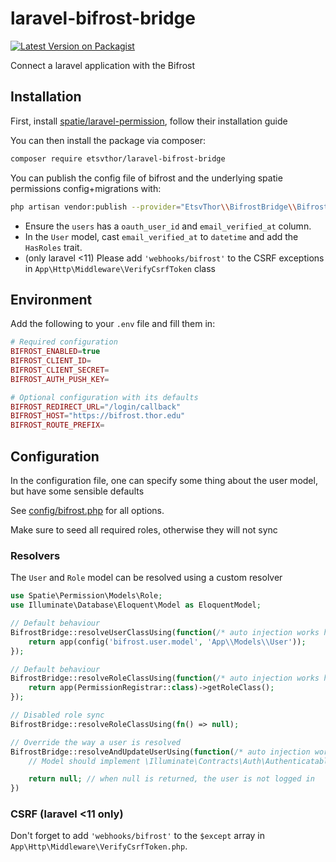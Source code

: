 # laravel-bifrost-bridge
[![Latest Version on Packagist](https://img.shields.io/packagist/v/etsvthor/laravel-bifrost-bridge.svg?style=flat-square)](https://packagist.org/packages/etsvthor/laravel-bifrost-bridge)

Connect a laravel application with the Bifrost

## Installation

First, install [spatie/laravel-permission](https://github.com/spatie/laravel-permission), follow their installation guide

You can then install the package via composer:

```bash
composer require etsvthor/laravel-bifrost-bridge
```

You can publish the config file of bifrost and the underlying spatie permissions config+migrations with:
```bash
php artisan vendor:publish --provider="EtsvThor\\BifrostBridge\\BifrostBridgeServiceProvider" --tag="bifrost-config"
```

- Ensure the `users` has a `oauth_user_id` and `email_verified_at` column.
- In the `User` model, cast `email_verified_at` to `datetime` and add the `HasRoles` trait.
- (only laravel <11) Please add `'webhooks/bifrost'` to the CSRF exceptions in `App\Http\Middleware\VerifyCsrfToken` class

## Environment
Add the following to your `.env` file and fill them in:
```php
# Required configuration
BIFROST_ENABLED=true
BIFROST_CLIENT_ID=
BIFROST_CLIENT_SECRET=
BIFROST_AUTH_PUSH_KEY=

# Optional configuration with its defaults
BIFROST_REDIRECT_URL="/login/callback"
BIFROST_HOST="https://bifrost.thor.edu"
BIFROST_ROUTE_PREFIX=
```

## Configuration
In the configuration file, one can specify some thing about the user model, but have some sensible defaults

See [config/bifrost.php](config/bifrost.php) for all options.

Make sure to seed all required roles, otherwise they will not sync

### Resolvers
The `User` and `Role` model can be resolved using a custom resolver

```php
use Spatie\Permission\Models\Role;
use Illuminate\Database\Eloquent\Model as EloquentModel;

// Default behaviour
BifrostBridge::resolveUserClassUsing(function(/* auto injection works here */): EloquentModel {
    return app(config('bifrost.user.model', 'App\\Models\\User'));
});

// Default behaviour
BifrostBridge::resolveRoleClassUsing(function(/* auto injection works here */): Role {
    return app(PermissionRegistrar::class)->getRoleClass();
});

// Disabled role sync
BifrostBridge::resolveRoleClassUsing(fn() => null);

// Override the way a user is resolved
BifrostBridge::resolveAndUpdateUserUsing(function(/* auto injection works here */, BifrostUserData $data): ?EloquentModel {
    // Model should implement \Illuminate\Contracts\Auth\Authenticatable

    return null; // when null is returned, the user is not logged in
})
```

### CSRF (laravel <11 only)
Don't forget to add `'webhooks/bifrost'` to the `$except` array in `App\Http\Middleware\VerifyCsrfToken.php`. 
